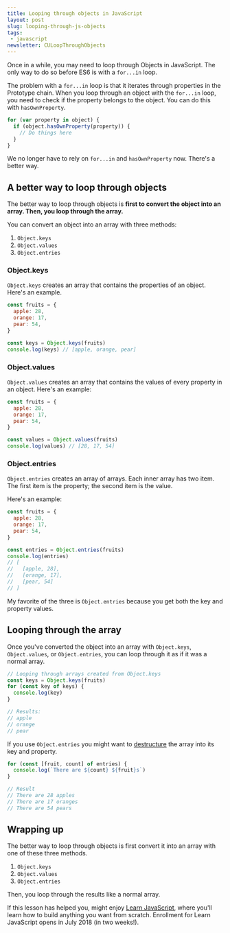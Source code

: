 ```yaml
---
title: Looping through objects in JavaScript
layout: post
slug: looping-through-js-objects
tags:
 - javascript
newsletter: CULoopThroughObjects
---
```


Once in a while, you may need to loop through Objects in JavaScript. The only way to do so before ES6 is with a `for...in` loop.

The problem with a `for...in` loop is that it iterates through properties in the Prototype chain. When you loop through an object with the `for...in` loop, you need to check if the property belongs to the object. You can do this with `hasOwnProperty`.

```js
for (var property in object) {
  if (object.hasOwnProperty(property)) {
    // Do things here
  }
}
```

We no longer have to rely on `for...in` and `hasOwnProperty` now. There's a better way.

<!--more-->

## A better way to loop through objects

The better way to loop through objects is **first to convert the object into an array. Then, you loop through the array.**

You can convert an object into an array with three methods:

1. `Object.keys`
2. `Object.values`
3. `Object.entries`

### Object.keys

`Object.keys` creates an array that contains the properties of an object. Here's an example.

```js
const fruits = {
  apple: 28,
  orange: 17,
  pear: 54,
}

const keys = Object.keys(fruits)
console.log(keys) // [apple, orange, pear]
```

### Object.values

`Object.values` creates an array that contains the values of every property in an object. Here's an example:

```js
const fruits = {
  apple: 28,
  orange: 17,
  pear: 54,
}

const values = Object.values(fruits)
console.log(values) // [28, 17, 54]
```

### Object.entries

`Object.entries` creates an array of arrays. Each inner array has two item. The first item is the property; the second item is the value.

Here's an example:

```js
const fruits = {
  apple: 28,
  orange: 17,
  pear: 54,
}

const entries = Object.entries(fruits)
console.log(entries)
// [
//   [apple, 28],
//   [orange, 17],
//   [pear, 54]
// ]
```

My favorite of the three is `Object.entries` because you get both the key and property values.

## Looping through the array

Once you've converted the object into an array with `Object.keys`, `Object.values`, or `Object.entries`, you can loop through it as if it was a normal array.

```js
// Looping through arrays created from Object.keys
const keys = Object.keys(fruits)
for (const key of keys) {
  console.log(key)
}

// Results:
// apple
// orange
// pear
```

If you use `Object.entries` you might want to [destructure](/blog/es6) the array into its key and property.

```js
for (const [fruit, count] of entries) {
  console.log(`There are ${count} ${fruit}s`)
}

// Result
// There are 28 apples
// There are 17 oranges
// There are 54 pears
```

## Wrapping up

The better way to loop through objects is first convert it into an array with one of these three methods.

1. `Object.keys`
2. `Object.values`
3. `Object.entries`

Then, you loop through the results like a normal array.

If this lesson has helped you, might enjoy [Learn JavaScript](https://learnjavascript.today), where you'll learn how to build anything you want from scratch. Enrollment for Learn JavaScript opens in July 2018 (in two weeks!).
